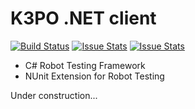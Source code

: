 # K3PO .NET client

[![Build Status][build-status-image]][build-status]
[![Issue Stats][pull-requests-image]][pull-requests]
[![Issue Stats][issues-closed-image]][issues-closed]

[build-status-image]: https://ci.appveyor.com/api/projects/status/erbxtvrxc3j59nqs/branch/develop?svg=true
[build-status]: https://ci.appveyor.com/project/jfallows/k3po-dotnet/branch/develop
[pull-requests-image]: http://www.issuestats.com/github/k3po/specification.ws/badge/pr
[pull-requests]: http://www.issuestats.com/github/k3po/specification.ws
[issues-closed-image]: http://www.issuestats.com/github/k3po/specification.ws/badge/issue
[issues-closed]: http://www.issuestats.com/github/k3po/specification.ws

- C# Robot Testing Framework
- NUnit Extension for Robot Testing

Under construction...
